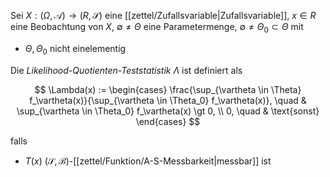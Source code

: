 Sei $X : (\Omega, \mathcal{A}) \to (R, \mathscr{S})$ eine [[zettel/Zufallsvariable|Zufallsvariable]], $x \in R$ eine Beobachtung von $X$, $\emptyset \ne \Theta$ eine Parametermenge, $\emptyset \ne \Theta_0 \subset \Theta$ mit
- $\Theta, \Theta_0$ nicht einelementig

Die *Likelihood-Quotienten-Teststatistik* $\Lambda$ ist definiert als

$$
	\Lambda(x) := \begin{cases}
		\frac{\sup_{\vartheta \in \Theta} f_\vartheta(x)}{\sup_{\vartheta \in \Theta_0} f_\vartheta(x)}, \quad & \sup_{\vartheta \in \Theta_0} f_\vartheta(x) \gt 0, \\
		0, \quad & \text{sonst}
	\end{cases}
$$

falls
- $T(x)$ $(\mathscr{S}, \mathscr{B})$-[[zettel/Funktion/A-S-Messbarkeit|messbar]] ist